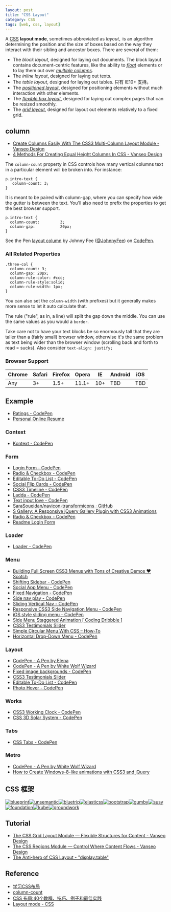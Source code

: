 ```yaml
---
layout: post
title: "CSS Layout"
category: CSS
tags: [web, css, layout]
---
```


A [CSS](https://developer.mozilla.org/en-US/docs/CSS "/en-US/docs/CSS") **layout mode**, sometimes abbreviated as _layout`,`_ is an algorithm determining the position and the size of boxes based on the way they interact with their sibling and ancestor boxes. There are several of them:

* The _block layout_, designed for laying out documents. The block layout contains document-centric features, like the ability to [_float_](https://developer.mozilla.org/en-US/docs/CSS/float "/en-US/docs/CSS/float") elements or to lay them out over [_multiple columns_](https://developer.mozilla.org/en-US/docs/CSS/Using_CSS_multi-column_layouts "/en-US/docs/CSS/Using_CSS_multi-column_layouts").
* The _inline layout_, designed for laying out texts.
* The _table layout_, designed for laying out tables. 只有 IE10+ 支持。
* The _[positioned layout](http://inching.org/2014/07/22/css-layout-position/)_, designed for positioning elements without much interaction with other elements.
* The [_flexible box layout_](https://developer.mozilla.org/en-US/docs/CSS/Using_CSS_flexible_boxes "/en-US/docs/"), designed for laying out complex pages that can be resized smoothly.
* The _[grid layout](http://www.w3cplus.com/css3/css3-grid-layout.html)_, designed for layout out elements relatively to a fixed grid.

<!--more-->

## column

- [Create Columns Easily With The CSS3 Multi-Column Layout Module - Vanseo Design](http://www.vanseodesign.com/css/multi-columns/)
- [4 Methods For Creating Equal Height Columns In CSS - Vanseo Design](http://www.vanseodesign.com/css/equal-height-columns/)

The `column-count` property in CSS controls how many vertical columns text in a particular element will be broken into. For instance:

    p.intro-text {
       column-count: 3;
    }

It is meant to be paired with column-gap, where you can specify how wide the gutter is between the text. You'll also need to prefix the properties to get the best browser support.

    p.intro-text {
      column-count:         3;
      column-gap:           20px;
    }

<p data-height="268" data-theme-id="0" data-slug-hash="fJjau" data-default-tab="result" class='codepen'>See the Pen <a href='http://codepen.io/JohnnyFee/pen/fJjau/'>layout column</a> by Johnny Fee (<a href='http://codepen.io/JohnnyFee'>@JohnnyFee</a>) on <a href='http://codepen.io'>CodePen</a>.</p>

### All Related Properties

    .three-col {
      column-count: 3;
      column-gap: 20px;
      column-rule-color: #ccc;
      column-rule-style:solid;
      column-rule-width: 1px;
    }

You can also set the `column-width` (with prefixes) but it generally makes more sense to let it auto calculate that.

The rule ("rule", as in, a line) will split the gap down the middle. You can use the same values as you would a `border`. 

Take care not to have your text blocks be so enormously tall that they are taller than a (fairly small) browser window, otherwise it's the same problem as text being wider than the browser window (scrolling back and forth to read = sucks). Also consider `text-align: justify;`

### Browser Support

Chrome | Safari | Firefox  |Opera  |IE  |Android | iOS 
-------|--------|----------|-------|----|--------|-------
Any    | 3+     | 1.5+     | 11.1+ |10+ |TBD     |TBD

## Example

- [Ratings - CodePen](http://codepen.io/WhiteWolfWizard/pen/kylpj)
- [Personal Online Resume](http://codepen.io/WhiteWolfWizard/details/mjbJB/)

### Context

- [Kontext - CodePen](http://codepen.io/hakimel/pen/FAiKv)

### Form

- [Login Form - CodePen](http://codepen.io/frytyler/pen/EGdtg)
- [Radio & Checkbox - CodePen](http://codepen.io/WhiteWolfWizard/pen/oDyhs)
- [Editable To-Do List - CodePen](http://codepen.io/WhiteWolfWizard/pen/ipsCD)
- [Social Flip Cards - CodePen](http://codepen.io/pouretrebelle/pen/GmguH)
- [CSS3 Timeline - CodePen](http://codepen.io/P233/pen/lGewF)
- [Ladda - CodePen](http://codepen.io/hakimel/pen/gkeha)
- [Text input love - CodePen](http://codepen.io/MichaelArestad/pen/ohLIa)
- [SaraSoueidan/navicon-transformicons · GitHub](https://github.com/SaraSoueidan/navicon-transformicons)
- [S Gallery: A Responsive jQuery Gallery Plugin with CSS3 Animations](http://sarasoueidan.com/blog/s-gallery/)
- [Radio & Checkbox - CodePen](http://codepen.io/WhiteWolfWizard/pen/oDyhs)
- [Readme Login Form](http://dash.readme.io/login)

### Loader

- [Loader - CodePen](http://codepen.io/WhiteWolfWizard/pen/Iihlo)

### Menu

- [Building Full Screen CSS3 Menus with Tons of Creative Demos ♥ Scotch](http://scotch.io/bar-talk/building-full-screen-css3-menus-with-tons-of-creative-demos)
- [Shifting Sidebar - CodePen](http://codepen.io/WhiteWolfWizard/pen/gpLsI)
- [Social App Menu - CodePen](http://codepen.io/matthoiland/pen/vHFCk)
- [Fixed Navigation - CodePen](http://codepen.io/WhiteWolfWizard/pen/fHEIs)
- [Side nav play - CodePen](http://codepen.io/MichaelArestad/pen/vbAxI)
- [Sliding Vertical Nav - CodePen](http://codepen.io/alassetter/pen/CndgF)
- [Responsive CSS3 Side Navigation Menu - CodePen](http://codepen.io/SaraSoueidan/pen/bogtz)
- [iOS style sliding menu - CodePen](http://codepen.io/jasonhowmans/pen/dykhL)
- [Side Menu Staggered Animation [ Coding Dribbble ]](http://codepen.io/gsimone/details/whIBC/)
- [CSS3 Testimonials Slider](http://codepen.io/SaraSoueidan/details/CyFbd/)
- [Simple Circular Menu With CSS – How-To](http://codepen.io/SaraSoueidan/pen/wpHBt)
- [Horizontal Drop-Down Menu - CodePen](http://codepen.io/WhiteWolfWizard/pen/nLhrw)

### Layout

- [CodePen - A Pen by Elena](http://codepen.io/elenanicole53/pen/rsiDj)
- [CodePen - A Pen by White Wolf Wizard](http://codepen.io/WhiteWolfWizard/pen/KhHxg)
- [Fixed image backgrounds - CodePen](http://codepen.io/dropside/pen/bxhke)
- [CSS3 Testimonials Slider](http://codepen.io/SaraSoueidan/details/CyFbd/)
- [Editable To-Do List - CodePen](http://codepen.io/WhiteWolfWizard/pen/ipsCD?editors=101)
- [Photo Hover - CodePen](http://codepen.io/WhiteWolfWizard/pen/gehdq)

### Works

- [CSS3 Working Clock - CodePen](http://codepen.io/iliadraznin/pen/JcqbE)
- [CSS 3D Solar System - CodePen](http://codepen.io/juliangarnier/pen/idhuG/?editors=010)

### Tabs

- [CSS Tabs - CodePen](http://codepen.io/WhiteWolfWizard/pen/wFkGp)

### Metro

- [CodePen - A Pen by White Wolf Wizard](http://codepen.io/WhiteWolfWizard/pen/Agnwi)
- [How to Create Windows-8-like animations with CSS3 and jQuery](http://sarasoueidan.com/blog/windows8-animations/)

## CSS 框架

[![blueprint](http://zh.learnlayout.com/images/blueprint.jpg)](http://www.blueprintcss.org/)[![unsemantic](http://zh.learnlayout.com/images/unsemantic.png)](http://www.unsemantic.com/)[![bluetrip](http://zh.learnlayout.com/images/bluetrip.jpg)](http://bluetrip.org/)[![elasticss](http://zh.learnlayout.com/images/elasticss.jpg)](http://elasticss.com/)[![bootstrap](http://zh.learnlayout.com/images/bootstrap.jpg)](http://twitter.github.com/bootstrap/)[![gumby](http://zh.learnlayout.com/images/gumby.jpg)](http://gumbyframework.com/)[![susy](http://zh.learnlayout.com/images/susy.jpg)](http://susy.oddbird.net/)[![foundation](http://zh.learnlayout.com/images/foundation.png)](http://foundation.zurb.com/)[![kube](http://zh.learnlayout.com/images/kube.png)](http://imperavi.com/kube/)[![groundwork](http://zh.learnlayout.com/images/groundwork.gif)](http://groundworkcss.github.com/)

## Tutorial

- [The CSS Grid Layout Module — Flexible Structures for Content - Vanseo Design](http://www.vanseodesign.com/css/grid-layout-module/)
- [The CSS Regions Module — Control Where Content Flows - Vanseo Design](http://www.vanseodesign.com/css/regions/)
- [The Anti-hero of CSS Layout - "display:table"](http://colintoh.com/blog/display-table-anti-hero)

## Reference

- [学习CSS布局](http://zh.learnlayout.com/)
- [column-count](http://css-tricks.com/almanac/properties/c/columns/)
- [CSS 布局:40个教程、技巧、例子和最佳实践](http://coolshell.cn/articles/6840.html)
- [Layout mode - CSS](https://developer.mozilla.org/en-US/docs/Web/CSS/Layout_mode)

<script async src="//codepen.io/assets/embed/ei.js"></script>
